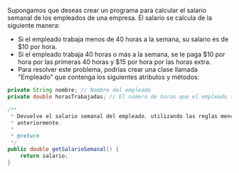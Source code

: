 Supongamos que deseas crear un programa para calcular el salario semanal de los empleados de una empresa. El salario se calcula de la siguiente manera:

- Si el empleado trabaja menos de 40 horas a la semana, su salario es de $10 por hora.
- Si el empleado trabaja 40 horas o más a la semana, se le paga $10 por hora por las primeras 40 horas y $15 por hora por las horas extra.
- Para resolver este problema, podrías crear una clase llamada "Empleado" que contenga los siguientes atributos y métodos:

```java
private String nombre; // Nombre del empleado
private double horasTrabajadas; // El número de horas que el empleado trabajó en la semana

/**
 * Devuelve el salario semanal del empleado, utilizando las reglas mencionadas
 * anteriormente.
 * 
 * @return
 */
public double getSalarioSemanal() {
    return salario;
}
```
